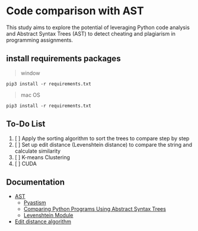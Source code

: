 # Code comparison with AST
This study aims to explore the potential of leveraging Python code analysis and Abstract Syntax Trees (AST) to detect cheating and plagiarism in programming assignments.

## install requirements packages
> window
```
pip3 install -r requirements.txt
```
> mac OS
```
pip3 install -r requirements.txt
```

## To-Do List
1. [ ] Apply the sorting algorithm to sort the trees to compare step by step
2. [ ] Set up edit distance (Levenshtein distance) to compare the string and calculate similarity
3. [ ] K-means Clustering
4. [ ] CUDA

## Documentation
+ [AST](https://docs.python.org/3/library/ast.html#module-ast)
  - [Pyastism](https://github.com/jncraton/pyastsim)
  - [Comparing Python Programs Using Abstract Syntax Trees](https://repositorio.uniandes.edu.co/bitstream/handle/1992/44754/u830947.pdf?sequence=1)
  - [Levenshtein Module](https://rapidfuzz.github.io/Levenshtein/levenshtein.html#distance)
+ [Edit distance algorithm](https://en.wikipedia.org/wiki/Levenshtein_distance)
